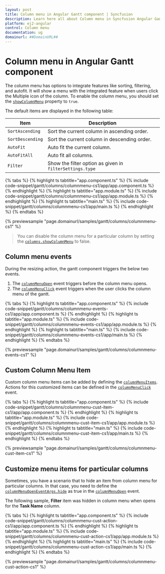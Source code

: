 ```yaml
---
layout: post
title: Column menu in Angular Gantt component | Syncfusion
description: Learn here all about Column menu in Syncfusion Angular Gantt component of Syncfusion Essential JS 2 and more.
platform: ej2-angular
control: Column menu 
documentation: ug
domainurl: ##DomainURL##
---
```


# Column menu in Angular Gantt component

The column menu has options to integrate features like sorting, filtering, and autofit. It will show a menu with the integrated feature when users click the Multiple icon of the column. To enable the column menu, you should set the [`showColumnMenu`](https://ej2.syncfusion.com/angular/documentation/api/gantt/#showcolumnmenu) property to `true`.

The default items are displayed in the following table:

| Item | Description |
|-----|-----|
| `SortAscending` | Sort the current column in ascending order. |
| `SortDescending` | Sort the current column in descending order. |
| `AutoFit` | Auto fit the current column. |
| `AutoFitAll` | Auto fit all columns. |
| `Filter` | Show the filter option as given in `filterSettings.type` |

{% tabs %}
{% highlight ts tabtitle="app.component.ts" %}
{% include code-snippet/gantt/columns/columnmenu-cs1/app/app.component.ts %}
{% endhighlight %}
{% highlight ts tabtitle="app.module.ts" %}
{% include code-snippet/gantt/columns/columnmenu-cs1/app/app.module.ts %}
{% endhighlight %}
{% highlight ts tabtitle="main.ts" %}
{% include code-snippet/gantt/columns/columnmenu-cs1/app/main.ts %}
{% endhighlight %}
{% endtabs %}
  
{% previewsample "page.domainurl/samples/gantt/columns/columnmenu-cs1" %}

> You can disable the column menu for a particular column by setting the [`columns.showColumnMenu`](https://ej2.syncfusion.com/angular/documentation/api/gantt/#showcolumnmenu) to false.

## Column menu events

During the resizing action, the gantt component triggers the below two events.

1. The [`columnMenuOpen`](https://ej2.syncfusion.com/angular/documentation/api/gantt/#columnmenuopen) event triggers before the column menu opens.
2. The [`columnMenuClick`](https://ej2.syncfusion.com/angular/documentation/api/gantt/#columnmenuclick) event triggers when the user clicks the column menu of the gantt.

{% tabs %}
{% highlight ts tabtitle="app.component.ts" %}
{% include code-snippet/gantt/columns/columnmenu-events-cs1/app/app.component.ts %}
{% endhighlight %}
{% highlight ts tabtitle="app.module.ts" %}
{% include code-snippet/gantt/columns/columnmenu-events-cs1/app/app.module.ts %}
{% endhighlight %}
{% highlight ts tabtitle="main.ts" %}
{% include code-snippet/gantt/columns/columnmenu-events-cs1/app/main.ts %}
{% endhighlight %}
{% endtabs %}
  
{% previewsample "page.domainurl/samples/gantt/columns/columnmenu-events-cs1" %}

## Custom Column Menu Item

Custom column menu items can be added by defining the [`columnMenuItems`](https://ej2.syncfusion.com/angular/documentation/api/gantt/#columnmenuitems).
Actions for this customized items can be defined in the [`columnMenuClick`](https://ej2.syncfusion.com/angular/documentation/api/gantt/#columnmenuclick) event.

{% tabs %}
{% highlight ts tabtitle="app.component.ts" %}
{% include code-snippet/gantt/columns/columnmenu-cust-item-cs1/app/app.component.ts %}
{% endhighlight %}
{% highlight ts tabtitle="app.module.ts" %}
{% include code-snippet/gantt/columns/columnmenu-cust-item-cs1/app/app.module.ts %}
{% endhighlight %}
{% highlight ts tabtitle="main.ts" %}
{% include code-snippet/gantt/columns/columnmenu-cust-item-cs1/app/main.ts %}
{% endhighlight %}
{% endtabs %}
  
{% previewsample "page.domainurl/samples/gantt/columns/columnmenu-cust-item-cs1" %}

## Customize menu items for particular columns

Sometimes, you have a scenario that to hide an item from column menu for particular columns. In that case, you need to define the [`columnMenuOpenEventArgs.hide`](https://ej2.syncfusion.com/angular/documentation/api/grid/columnMenuOpenEventArgs) as true in the [`columnMenuOpen`](https://ej2.syncfusion.com/angular/documentation/api/gantt/#columnmenuopen) event.

The following sample, **Filter** item was hidden in column menu when opens for the **Task Name** column.

{% tabs %}
{% highlight ts tabtitle="app.component.ts" %}
{% include code-snippet/gantt/columns/columnmenu-cust-action-cs1/app/app.component.ts %}
{% endhighlight %}
{% highlight ts tabtitle="app.module.ts" %}
{% include code-snippet/gantt/columns/columnmenu-cust-action-cs1/app/app.module.ts %}
{% endhighlight %}
{% highlight ts tabtitle="main.ts" %}
{% include code-snippet/gantt/columns/columnmenu-cust-action-cs1/app/main.ts %}
{% endhighlight %}
{% endtabs %}
  
{% previewsample "page.domainurl/samples/gantt/columns/columnmenu-cust-action-cs1" %}